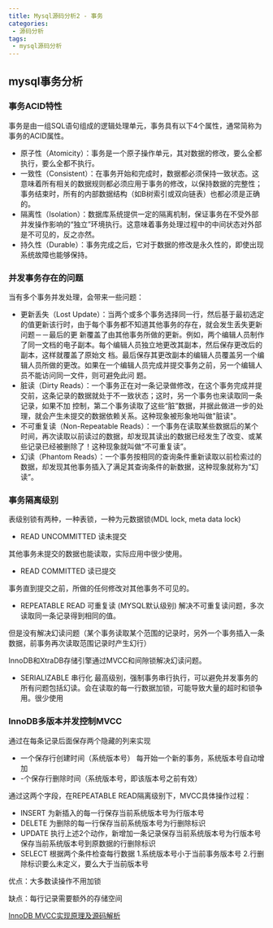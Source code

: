 ```yaml
---
title: Mysql源码分析2 - 事务
categories:
 - 源码分析 
tags:
 - mysql源码分析
---
```


## mysql事务分析

### 事务ACID特性
事务是由一组SQL语句组成的逻辑处理单元，事务具有以下4个属性，通常简称为事务的ACID属性。

- 原子性（Atomicity）：事务是一个原子操作单元，其对数据的修改，要么全都执行，要么全都不执行。
- 一致性（Consistent）：在事务开始和完成时，数据都必须保持一致状态。这意味着所有相关的数据规则都必须应用于事务的修改，以保持数据的完整性；事务结束时，所有的内部数据结构（如B树索引或双向链表）也都必须是正确的。
- 隔离性（Isolation）：数据库系统提供一定的隔离机制，保证事务在不受外部并发操作影响的“独立”环境执行。这意味着事务处理过程中的中间状态对外部是不可见的，反之亦然。
- 持久性（Durable）：事务完成之后，它对于数据的修改是永久性的，即使出现系统故障也能够保持。

### 并发事务存在的问题

当有多个事务并发处理，会带来一些问题：

- 更新丢失（Lost Update）：当两个或多个事务选择同一行，然后基于最初选定的值更新该行时，由于每个事务都不知道其他事务的存在，就会发生丢失更新问题－－最后的更 新覆盖了由其他事务所做的更新。例如，两个编辑人员制作了同一文档的电子副本。每个编辑人员独立地更改其副本，然后保存更改后的副本，这样就覆盖了原始文 档。最后保存其更改副本的编辑人员覆盖另一个编辑人员所做的更改。如果在一个编辑人员完成并提交事务之前，另一个编辑人员不能访问同一文件，则可避免此问 题。
- 脏读（Dirty Reads）：一个事务正在对一条记录做修改，在这个事务完成并提交前，这条记录的数据就处于不一致状态；这时，另一个事务也来读取同一条记录，如果不加 控制，第二个事务读取了这些“脏”数据，并据此做进一步的处理，就会产生未提交的数据依赖关系。这种现象被形象地叫做"脏读"。
- 不可重复读（Non-Repeatable Reads）：一个事务在读取某些数据后的某个时间，再次读取以前读过的数据，却发现其读出的数据已经发生了改变、或某些记录已经被删除了！这种现象就叫做“不可重复读”。
- 幻读（Phantom Reads）：一个事务按相同的查询条件重新读取以前检索过的数据，却发现其他事务插入了满足其查询条件的新数据，这种现象就称为“幻读”。

### 事务隔离级别
表级别锁有两种，一种表锁，一种为元数据锁(MDL lock, meta data lock)

- READ UNCOMMITTED 读未提交

其他事务未提交的数据也能读取，实际应用中很少使用。


- READ COMMITTED 读已提交

事务直到提交之前，所做的任何修改对其他事务不可见的。


- REPEATABLE READ 可重复读 (MYSQL默认级别)
解决不可重复读问题，多次读取同一条记录得到相同的值。

但是没有解决幻读问题（某个事务读取某个范围的记录时，另外一个事务插入一条数据，前事务再次读取范围记录时产生幻行）

InnoDB和XtraDB存储引擎通过MVCC和间隙锁解决幻读问题。


- SERIALIZABLE 串行化
最高级别，强制事务串行执行，可以避免并发事务的所有问题包括幻读。会在读取的每一行数据加锁，可能导致大量的超时和锁争用。很少使用



### InnoDB多版本并发控制MVCC
通过在每条记录后面保存两个隐藏的列来实现

- 一个保存行创建时间（系统版本号） 每开始一个新的事务，系统版本号自动增加
- -个保存行删除时间（系统版本号，即该版本号之前有效）


通过这两个字段，在REPEATABLE READ隔离级别下，MVCC具体操作过程：

- INSERT 为新插入的每一行保存当前系统版本号为行版本号
- DELETE 为删除的每一行保存当前系统版本号为行删除标识
- UPDATE 执行上述2个动作，新增加一条记录保存当前系统版本号为行版本号  保存当前系统版本号到原数据的行删除标识
- SELECT 根据两个条件检查每行数据 1.系统版本号小于当前事务版本号  2.行删除标识要么未定义，要么大于当前版本号

优点：大多数读操作不用加锁

缺点：每行记录需要额外的存储空间

[InnoDB MVCC实现原理及源码解析](https://blog.csdn.net/yanzongshuai/article/details/79949332)






